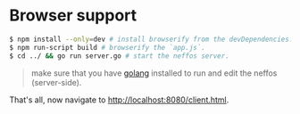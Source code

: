 # Browser support

```sh
$ npm install --only=dev # install browserify from the devDependencies.
$ npm run-script build # browserify the `app.js`.
$ cd ../ && go run server.go # start the neffos server.
```

> make sure that you have [golang](https://golang.org/dl) installed to run and edit the neffos (server-side).

That's all, now navigate to <http://localhost:8080/client.html>.

